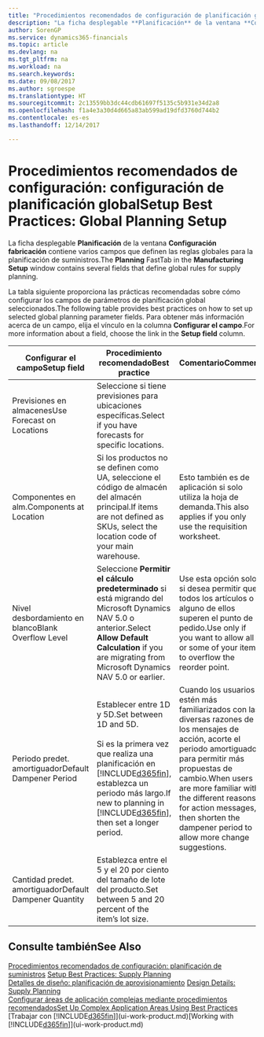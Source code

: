 ```yaml
---
title: "Procedimientos recomendados de configuración de planificación global | Documentos de Microsoft"
description: "La ficha desplegable **Planificación** de la ventana **Configuración fabricación** contiene varios campos que definen las reglas globales para la planificación de suministros."
author: SorenGP
ms.service: dynamics365-financials
ms.topic: article
ms.devlang: na
ms.tgt_pltfrm: na
ms.workload: na
ms.search.keywords: 
ms.date: 09/08/2017
ms.author: sgroespe
ms.translationtype: HT
ms.sourcegitcommit: 2c13559bb3dc44cdb61697f5135c5b931e34d2a8
ms.openlocfilehash: f1a4e3a30d4d665a83ab599ad19dfd3760d744b2
ms.contentlocale: es-es
ms.lasthandoff: 12/14/2017

---
```

# <a name="setup-best-practices-global-planning-setup"></a><span data-ttu-id="30a34-103">Procedimientos recomendados de configuración: configuración de planificación global</span><span class="sxs-lookup"><span data-stu-id="30a34-103">Setup Best Practices: Global Planning Setup</span></span>
<span data-ttu-id="30a34-104">La ficha desplegable **Planificación** de la ventana **Configuración fabricación** contiene varios campos que definen las reglas globales para la planificación de suministros.</span><span class="sxs-lookup"><span data-stu-id="30a34-104">The **Planning** FastTab in the **Manufacturing Setup** window contains several fields that define global rules for supply planning.</span></span>  

 <span data-ttu-id="30a34-105">La tabla siguiente proporciona las prácticas recomendadas sobre cómo configurar los campos de parámetros de planificación global seleccionados.</span><span class="sxs-lookup"><span data-stu-id="30a34-105">The following table provides best practices on how to set up selected global planning parameter fields.</span></span> <span data-ttu-id="30a34-106">Para obtener más información acerca de un campo, elija el vínculo en la columna **Configurar el campo**.</span><span class="sxs-lookup"><span data-stu-id="30a34-106">For more information about a field, choose the link in the **Setup field** column.</span></span>  

|<span data-ttu-id="30a34-107">Configurar el campo</span><span class="sxs-lookup"><span data-stu-id="30a34-107">Setup field</span></span>|<span data-ttu-id="30a34-108">Procedimiento recomendado</span><span class="sxs-lookup"><span data-stu-id="30a34-108">Best practice</span></span>|<span data-ttu-id="30a34-109">Comentario</span><span class="sxs-lookup"><span data-stu-id="30a34-109">Comment</span></span>|  
|-----------------|-------------------|-------------|  
|<span data-ttu-id="30a34-110">Previsiones en almacenes</span><span class="sxs-lookup"><span data-stu-id="30a34-110">Use Forecast on Locations</span></span>|<span data-ttu-id="30a34-111">Seleccione si tiene previsiones para ubicaciones específicas.</span><span class="sxs-lookup"><span data-stu-id="30a34-111">Select if you have forecasts for specific locations.</span></span>||  
|<span data-ttu-id="30a34-112">Componentes en alm.</span><span class="sxs-lookup"><span data-stu-id="30a34-112">Components at Location</span></span>|<span data-ttu-id="30a34-113">Si los productos no se definen como UA, seleccione el código de almacén del almacén principal.</span><span class="sxs-lookup"><span data-stu-id="30a34-113">If items are not defined as SKUs, select the location code of your main warehouse.</span></span>|<span data-ttu-id="30a34-114">Esto también es de aplicación si solo utiliza la hoja de demanda.</span><span class="sxs-lookup"><span data-stu-id="30a34-114">This also applies if you only use the requisition worksheet.</span></span>|  
|<span data-ttu-id="30a34-115">Nivel desbordamiento en blanco</span><span class="sxs-lookup"><span data-stu-id="30a34-115">Blank Overflow Level</span></span>|<span data-ttu-id="30a34-116">Seleccione **Permitir el cálculo predeterminado** si está migrando del Microsoft Dynamics NAV 5.0 o anterior.</span><span class="sxs-lookup"><span data-stu-id="30a34-116">Select **Allow Default Calculation** if you are migrating from Microsoft Dynamics NAV 5.0 or earlier.</span></span>|<span data-ttu-id="30a34-117">Use esta opción solo si desea permitir que todos los artículos o alguno de ellos superen el punto de pedido.</span><span class="sxs-lookup"><span data-stu-id="30a34-117">Use only if you want to allow all or some of your items to overflow the reorder point.</span></span>|  
|<span data-ttu-id="30a34-118">Periodo predet. amortiguador</span><span class="sxs-lookup"><span data-stu-id="30a34-118">Default Dampener Period</span></span>|<span data-ttu-id="30a34-119">Establecer entre 1D y 5D.</span><span class="sxs-lookup"><span data-stu-id="30a34-119">Set between 1D and 5D.</span></span><br /><br /> <span data-ttu-id="30a34-120">Si es la primera vez que realiza una planificación en [!INCLUDE[d365fin](includes/d365fin_md.md)], establezca un periodo más largo.</span><span class="sxs-lookup"><span data-stu-id="30a34-120">If new to planning in [!INCLUDE[d365fin](includes/d365fin_md.md)], then set a longer period.</span></span>|<span data-ttu-id="30a34-121">Cuando los usuarios estén más familiarizados con las diversas razones de los mensajes de acción, acorte el periodo amortiguador para permitir más propuestas de cambio.</span><span class="sxs-lookup"><span data-stu-id="30a34-121">When users are more familiar with the different reasons for action messages, then shorten the dampener period to allow more change suggestions.</span></span>|  
|<span data-ttu-id="30a34-122">Cantidad predet. amortiguador</span><span class="sxs-lookup"><span data-stu-id="30a34-122">Default Dampener Quantity</span></span>|<span data-ttu-id="30a34-123">Establezca entre el 5 y el 20 por ciento del tamaño de lote del producto.</span><span class="sxs-lookup"><span data-stu-id="30a34-123">Set between 5 and 20 percent of the item’s lot size.</span></span>||  

## <a name="see-also"></a><span data-ttu-id="30a34-124">Consulte también</span><span class="sxs-lookup"><span data-stu-id="30a34-124">See Also</span></span>  
 <span data-ttu-id="30a34-125">[Procedimientos recomendados de configuración: planificación de suministros](setup-best-practices-supply-planning.md) </span><span class="sxs-lookup"><span data-stu-id="30a34-125">[Setup Best Practices: Supply Planning](setup-best-practices-supply-planning.md) </span></span>  
 <span data-ttu-id="30a34-126">[Detalles de diseño: planificación de aprovisionamiento](design-details-supply-planning.md) </span><span class="sxs-lookup"><span data-stu-id="30a34-126">[Design Details: Supply Planning](design-details-supply-planning.md) </span></span>  
 [<span data-ttu-id="30a34-127">Configurar áreas de aplicación complejas mediante procedimientos recomendados</span><span class="sxs-lookup"><span data-stu-id="30a34-127">Set Up Complex Application Areas Using Best Practices</span></span>](set-up-complex-application-areas-using-best-practices.md)  
 <span data-ttu-id="30a34-128">[Trabajar con [!INCLUDE[d365fin](includes/d365fin_md.md)]](ui-work-product.md)</span><span class="sxs-lookup"><span data-stu-id="30a34-128">[Working with [!INCLUDE[d365fin](includes/d365fin_md.md)]](ui-work-product.md)</span></span>

